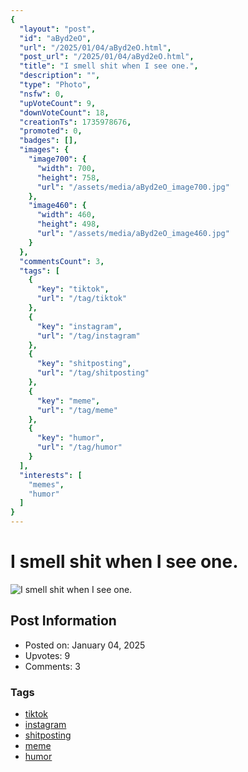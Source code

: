 ```yaml
---
{
  "layout": "post",
  "id": "aByd2eO",
  "url": "/2025/01/04/aByd2eO.html",
  "post_url": "/2025/01/04/aByd2eO.html",
  "title": "I smell shit when I see one.",
  "description": "",
  "type": "Photo",
  "nsfw": 0,
  "upVoteCount": 9,
  "downVoteCount": 18,
  "creationTs": 1735978676,
  "promoted": 0,
  "badges": [],
  "images": {
    "image700": {
      "width": 700,
      "height": 758,
      "url": "/assets/media/aByd2eO_image700.jpg"
    },
    "image460": {
      "width": 460,
      "height": 498,
      "url": "/assets/media/aByd2eO_image460.jpg"
    }
  },
  "commentsCount": 3,
  "tags": [
    {
      "key": "tiktok",
      "url": "/tag/tiktok"
    },
    {
      "key": "instagram",
      "url": "/tag/instagram"
    },
    {
      "key": "shitposting",
      "url": "/tag/shitposting"
    },
    {
      "key": "meme",
      "url": "/tag/meme"
    },
    {
      "key": "humor",
      "url": "/tag/humor"
    }
  ],
  "interests": [
    "memes",
    "humor"
  ]
}
---
```


# I smell shit when I see one.

![I smell shit when I see one.](/assets/media/aByd2eO_image700.jpg)

## Post Information

- Posted on: January 04, 2025
- Upvotes: 9
- Comments: 3

### Tags

- [tiktok](/tag/tiktok)
- [instagram](/tag/instagram)
- [shitposting](/tag/shitposting)
- [meme](/tag/meme)
- [humor](/tag/humor)
